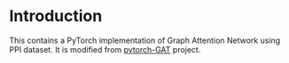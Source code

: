 # Introduction

This contains a PyTorch implementation of Graph
Attention Network using PPI dataset. It is modified
from [pytorch-GAT](https://github.com/gordicaleksa/pytorch-GAT)
project.
